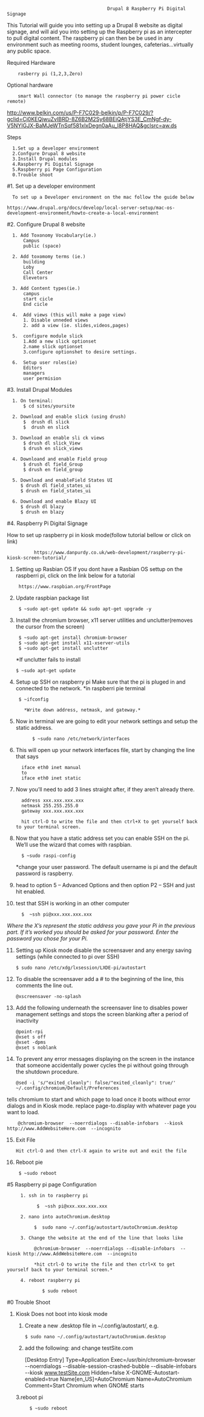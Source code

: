                                          Drupal 8 Raspberry Pi Digital Signage

This Tutorial will guide you into setting up a Drupal 8 website as digital signage, and will aid you into setting up the            Raspberry pi as an intercepter to pull digital content. The raspberry pi can then be be used in any environment such as meeting rooms, student lounges, cafeterias…virtually any public space. 

  Required Hardware 
     
        rasberry pi (1,2,3,Zero)
        
  Optional hardware
  
        smart Wall connector (to manage the raspberry pi power cicle remote)
        
http://www.belkin.com/us/P-F7C029-belkin/p/P-F7C029/?gclid=Cj0KEQjwuZvIBRD-8Z6B2M2Sy68BEiQAtjYS3E_CmNgf-dy-V5NYIGJX-BaMJeWTnSqf581xlxDegn0aAu_I8P8HAQ&gclsrc=aw.ds
        
  Steps
  
      1.Set up a developer environment 
      2.Confgure Drupal 8 website
      3.Install Drupal modules
      4.Raspberry Pi Digital Signage
      5.Raspberry pi Page Configuration
      0.Trouble shoot 
  
  #1. Set up a developer environment
  
      To set up a Developer environment on the mac follow the guide below
      
    https://www.drupal.org/docs/develop/local-server-setup/mac-os-development-environment/howto-create-a-local-environment
  
  #2. Configure Drupal 8 website 
  
      1. Add Toxonomy Vocabulary(ie.) 
          Campus
          public (space)
       
      2. Add toxomomy terms (ie.)
          building
          Loby
          Call Center
          Elevetors
          
      3. Add Content types(ie.)
          campus
          start cicle
          End cicle
    
      4.  Add views (this will make a page view)
          1. Disable unneded views
          2. add a view (ie. slides,videos,pages)
   
      5.  configure module slick 
          1.Add a new slick optionset
          2.name slick optionset 
          3.configure optionshet to desire settings.
    
      6.  Setup user roles(ie)
          Editors
          managers
          user permision 
 
#3. Install Drupal Modules

      1. On terminal:
          $ cd sites/yoursite
 
      2. Download and enable slick (using drush)
          $  drush dl slick
          $  drush en slick
          
      3. Download an enable sli ck views
          $ drush dl slick_View
          $ drush en slick_views
    
      4. Downloand and enable Field group
          $ drush dl field_Group
          $ drush en field_group
    
      5. Download and enableField States UI
         $ drush dl field_states_ui
         $ drush en field_states_ui
 
      6. Download and enable Blazy UI
         $ drush dl blazy
         $ drush en blazy
         
      
 #4. Raspberry Pi Digital Signage 

How to set up raspberry pi in kiosk mode(follow tutorial bellow or click on link)

              https://www.danpurdy.co.uk/web-development/raspberry-pi-kiosk-screen-tutorial/
              

1. Setting up Rasbian OS If you dont have a Rasbian OS settup on the raspberri pi, click on the link below for a tutorial

        https://www.raspbian.org/FrontPage

2. Update raspbian package list

        $ ~sudo apt-get update && sudo apt-get upgrade -y
 
3. Install the chromium browser, x11 server utilities and unclutter(removes the cursor from the screen)

        $ ~sudo apt-get install chromium-browser 
        $ ~sudo apt-get install x11-xserver-utils      
        $ ~sudo apt-get install unclutter 
        
      *If unclutter fails to install
      
       $ ~sudo apt-get update
        
4. Setup up SSH on raspberry pi Make sure that the pi is pluged in and connected to the network. *in raspberri pie terminal

        $ ~ifconfig

          *Write down address, netmask, and gateway.*
5. Now in terminal we are going to edit your network settings and setup the static address.

             $ ~sudo nano /etc/network/interfaces
             
6. This will open up your network interfaces file, start by changing the line that says

         iface eth0 inet manual
         to
         iface eth0 inet static
7. Now you’ll need to add 3 lines straight after, if they aren’t already there.

         address xxx.xxx.xxx.xxx
         netmask 255.255.255.0
         gateway xxx.xxx.xxx.xxx

         hit ctrl-O to write the file and then ctrl+X to get yourself back to your terminal screen.
         
8. Now that you have a static address set you can enable SSH on the pi. We’ll use the wizard that comes with raspbian.

         $ ~sudo raspi-config
         
      *change your user password. The default username is pi and the default password is raspberry.
      
9. head to option 5 – Advanced Options and then option P2 – SSH and just hit enabled.

10. test that SSH is working in an other computer

          $  ~ssh pi@xxx.xxx.xxx.xxx
          
*Where the X’s represent the static address you gave your Pi in the previous part. If it’s worked you should be asked                          for your password. Enter the password you chose for your Pi.*

11. Setting up Kiosk mode disable the screensaver and any energy saving settings (while connected to pi over SSH)

        $ sudo nano /etc/xdg/lxsession/LXDE-pi/autostart

12. To disable the screensaver add a # to the beginning of the line, this comments the line out.

        @xscreensaver -no-splash
        
13. Add the following underneath the screensaver line to disables power management settings and stops the screen blanking after a period of inactivity
        
        @point-rpi
        @xset s off
        @xset -dpms
        @xset s noblank
14. To prevent any error messages displaying on the screen in the instance that someone accidentally power cycles the pi without going through the shutdown procedure.

        @sed -i 's/"exited_cleanly": false/"exited_cleanly": true/' ~/.config/chromium/Default/Preferences
        
tells chromium to start and which page to load once it boots without error dialogs and in Kiosk mode. replace page-to.display with whatever page you want to load.

        @chromium-browser  --noerrdialogs --disable-infobars  --kiosk http://www.AddWebsiteHere.com  --incognito
        
15. Exit File

        Hit ctrl-O and then ctrl-X again to write out and exit the file
    
16. Reboot pie
      
         $ ~sudo reboot

#5 Raspberry pi page Configuration

         1. ssh in to raspberry pi
         
               $  ~ssh pi@xxx.xxx.xxx.xxx  
                  
         2. nano into autoChromium.desktop
         
              $  sudo nano ~/.config/autostart/autoChromium.desktop
                 
         3. Change the website at the end of the line that looks like 
         
              @chromium-browser  --noerrdialogs --disable-infobars  --kiosk http://www.AddWebsiteHere.com  --incognito
            
              *hit ctrl-O to write the file and then ctrl+X to get yourself back to your terminal screen.*
            
         4. reboot raspberry pi
                 
                 $ sudo reboot
      
#0 Trouble Shoot

1. Kiosk Does not boot into kiosk mode

      1. Create a new .desktop file in ~/.config/autostart/, e.g.

             $ sudo nano ~/.config/autostart/autoChromium.desktop
      
      2. add the following: and change testSite.com

          [Desktop Entry]
          Type=Application
          Exec=/usr/bin/chromium-browser --noerrdialogs --disable-session-crashed-bubble --disable-infobars --kiosk                     www.testSite.com
          Hidden=false
          X-GNOME-Autostart-enabled=true
          Name[en_US]=AutoChromium
          Name=AutoChromium
          Comment=Start Chromium when GNOME starts
      
      3.reboot pi

            $ ~sudo reboot
